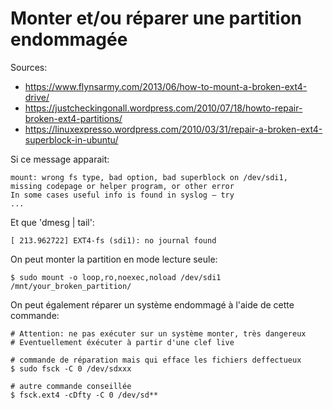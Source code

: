 # Monter et/ou réparer une partition endommagée

Sources:
* https://www.flynsarmy.com/2013/06/how-to-mount-a-broken-ext4-drive/
* https://justcheckingonall.wordpress.com/2010/07/18/howto-repair-broken-ext4-partitions/	  
* https://linuxexpresso.wordpress.com/2010/03/31/repair-a-broken-ext4-superblock-in-ubuntu/

Si ce message apparait:

    mount: wrong fs type, bad option, bad superblock on /dev/sdi1,
    missing codepage or helper program, or other error
    In some cases useful info is found in syslog – try
    ...	

Et que 'dmesg | tail':

    [ 213.962722] EXT4-fs (sdi1): no journal found

On peut monter la partition en mode lecture seule:

	$ sudo mount -o loop,ro,noexec,noload /dev/sdi1 /mnt/your_broken_partition/


On peut également réparer un système endommagé à l'aide de cette commande:


	# Attention: ne pas exécuter sur un système monter, très dangereux
	# Eventuellement éxécuter à partir d'une clef live

	# commande de réparation mais qui efface les fichiers deffectueux
	$ sudo fsck -C 0 /dev/sdxxx
	
	# autre commande conseillée 
	$ fsck.ext4 -cDfty -C 0 /dev/sd**

	
